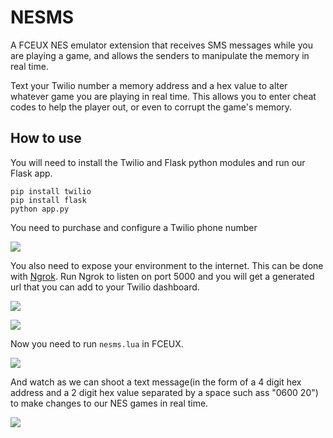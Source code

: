 # NESMS
A FCEUX NES emulator extension that receives SMS messages while you are playing a game, and allows the senders to manipulate the memory in real time. 

Text your Twilio number a memory address and a hex value to alter whatever game you are playing in real time. This allows you to enter cheat codes to help the player out, or even to corrupt the game's memory.

## How to use

You will need to install the Twilio and Flask python modules and run our Flask app.

```
pip install twilio
pip install flask
python app.py
```

You need to purchase and configure a Twilio phone number

![](https://raw.github.com/sagnew/NESMS/master/images/buy-a-twilio-number.gif)

You also need to expose your environment to the internet. This can be done with [Ngrok](https://ngrok.com). Run Ngrok to listen on port 5000 and you will get a generated url that you can add to your Twilio dashboard.

![](https://raw.github.com/sagnew/NESMS/master/images/ngrok.png)

![](https://raw.github.com/sagnew/NESMS/master/images/twilio_dashboard.png)

Now you need to run `nesms.lua` in FCEUX.

![](https://raw.github.com/sagnew/NESMS/master/images/HelloWorld.gif)

And watch as we can shoot a text message(in the form of a 4 digit hex address and a 2 digit hex value separated by a space such ass "0600 20") to make changes to our NES games in real time.

![](https://raw.github.com/sagnew/NESMS/master/images/kill_mario.gif)

